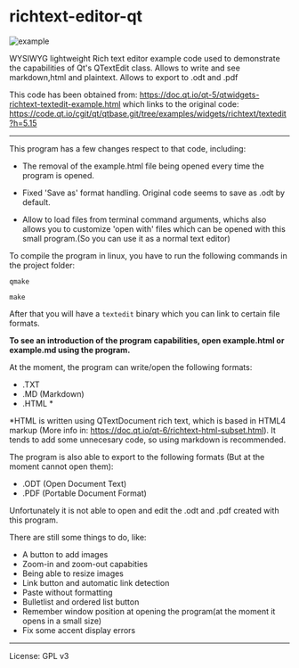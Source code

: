 # richtext-editor-qt

![example](https://github.com/Bluey26/rich-editor-qt/assets/143142826/7274045a-13d1-417b-b659-42c99cb1993c)


WYSIWYG lightweight Rich text editor example code used to demonstrate the capabilities of Qt's QTextEdit class. Allows to write and see markdown,html and plaintext. Allows to export to .odt and .pdf


This code has been obtained from:
https://doc.qt.io/qt-5/qtwidgets-richtext-textedit-example.html which links to the original code: https://code.qt.io/cgit/qt/qtbase.git/tree/examples/widgets/richtext/textedit?h=5.15

---
This program has a few changes respect to that code, including:

- The removal of the example.html file being opened every time the program is opened.

- Fixed 'Save as' format handling. Original code seems to save as .odt by default.

- Allow to load files from terminal command arguments, whichs also allows you to customize 'open with' files which can be opened with this small program.(So you can use it as a normal text editor)


To compile the program in linux, you have to run the following commands in the project folder:

```
qmake

make
```

After that you will have a `textedit` binary which you can link to certain file formats.

**To see an introduction of the program capabilities, open example.html or example.md using the program.**

At the moment, the program can write/open the following formats:
- .TXT
- .MD (Markdown)
- .HTML *


 *HTML is written using QTextDocument rich text, which is based in HTML4 markup (More info in: https://doc.qt.io/qt-6/richtext-html-subset.html). It tends to add some unnecesary code, so using markdown is recommended.




The program is also able to export to the following formats (But at the moment cannot open them):

- .ODT (Open Document Text)
- .PDF (Portable Document Format)

Unfortunately it is not able to open and edit the .odt and .pdf created with this program.

There are still some things to do, like:
- A button to add images
- Zoom-in and zoom-out capabities
- Being able to resize images
- Link button and automatic link detection
- Paste without formatting
- Bulletlist and ordered list button
- Remember window position at opening the program(at the moment it opens in a small size)
- Fix some accent display errors

---
License: GPL v3
